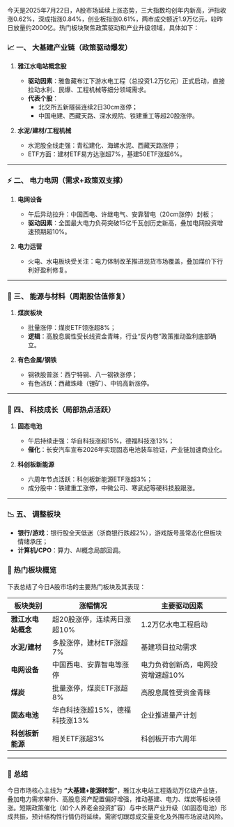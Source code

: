 今天是2025年7月22日，A股市场延续上涨态势，三大指数均创年内新高，沪指收涨0.62%，深成指涨0.84%，创业板指涨0.61%，两市成交额近1.9万亿元，较昨日放量约2000亿。热门板块聚焦政策驱动和产业升级领域，具体如下：

### 📈 一、 **大基建产业链（政策驱动爆发）**
1. **雅江水电站概念股**  
   - **驱动因素**：雅鲁藏布江下游水电工程（总投资1.2万亿元）正式启动，直接拉动水利、民爆、工程机械等细分领域需求。  
   - **代表个股**：  
     - 北交所五新隧装连续2日30cm涨停；  
     - 中国电建、西藏天路、深水规院、铁建重工等超20股涨停。  

2. **水泥/建材/工程机械**  
   - 水泥股全线走强：青松建化、海螺水泥、西藏天路涨停；  
   - ETF方面：建材ETF易方达涨超7%，基建50ETF涨超6%。

---

### ⚡ 二、 **电力电网（需求+政策双支撑）**
1. **电网设备**  
   - 午后异动拉升：中国西电、许继电气、安靠智电（20cm涨停）封板；  
   - **驱动因素**：全国最大电力负荷突破15亿千瓦创历史新高，叠加电网投资增速预期超10%。  

2. **电力运营**  
   - 火电、水电板块受关注：电力体制改革推进现货市场覆盖，叠加煤价下行利好盈利修复。

---

### 🔋 三、 **能源与材料（周期股估值修复）**
1. **煤炭板块**  
   - 批量涨停：煤炭ETF领涨超8%；  
   - **逻辑**：高股息属性受长线资金青睐，行业“反内卷”政策推动盈利底部确立。  

2. **有色金属/钢铁**  
   - 钢铁股普涨：西宁特钢、八一钢铁涨停；  
   - 有色活跃：西藏珠峰（锂矿）、中钨高新涨停。

---

### 🧪 四、 **科技成长（局部热点活跃）**
1. **固态电池**  
   - 午后持续走强：华自科技涨超15%，德福科技涨13%；  
   - **催化**：长安汽车宣布2026年实现固态电池装车验证，产业链加速商业化。  

2. **科创板新能源**  
   - 六周年节点活跃：科创板新能源ETF涨超3%；  
   - 成分股中：铁建重工涨停，中微公司、寒武纪等硬科技股跟涨。

---

### 📉 五、 **调整板块**
- **银行/游戏**：银行股全天低迷（浙商银行跌超2%），游戏版号虽常态化但板块情绪承压；  
- **计算机/CPO**：算力、AI概念局部回调。

### 💎 热门板块概览
下表总结了今日A股市场的主要热门板块及其表现：

| **板块类别**       | **涨幅情况**                            | **主要驱动因素**                     |
|--------------------|----------------------------------------|--------------------------------------|
| **雅江水电站概念** | 超20股涨停，连续两日涨超10%            | 1.2万亿水电工程启动 |
| **水泥/建材**      | 多股涨停，建材ETF涨超7%                | 基建项目拉动需求    |
| **电网设备**       | 中国西电、安靠智电等涨停                | 电力负荷创新高，电网投资增速超10% |
| **煤炭**           | 批量涨停，煤炭ETF涨超8%                | 高股息属性受资金青睐           |
| **固态电池**       | 华自科技涨超15%，德福科技涨13%         | 企业推进量产计划               |
| **科创板新能源**   | 相关ETF涨超3%                          | 科创板开市六周年    |

---

### 💎 总结  
今日市场核心主线为 **“大基建+能源转型”**，雅江水电站工程撬动万亿级产业链，叠加电力需求攀升、高股息资产配置偏好增强，推动基建、电力、煤炭等板块领涨。短期政策催化（如个人养老金投资扩容）与中长期产业升级（如固态电池）形成共振，预计结构性行情仍将延续。需密切跟踪成交量变化及外围市场波动风险。